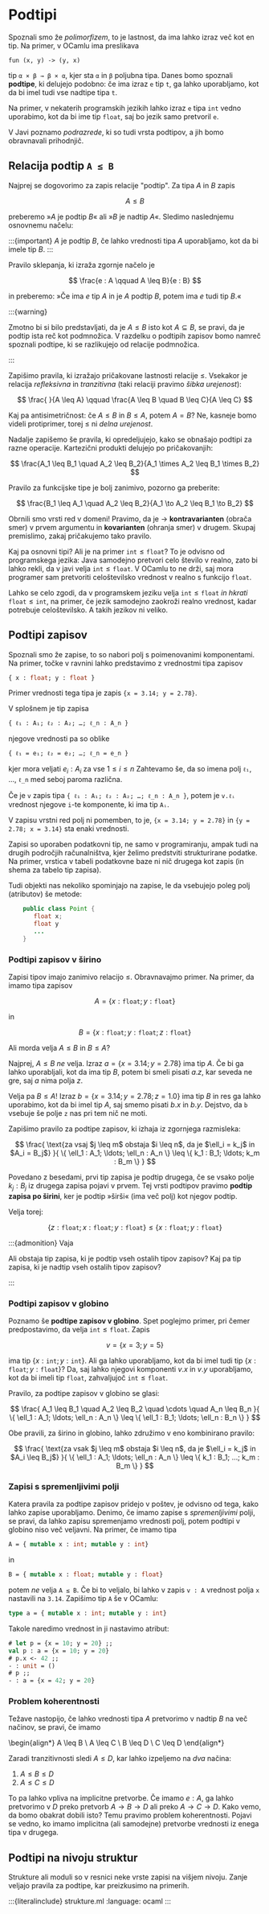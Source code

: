 # Podtipi

Spoznali smo že *polimorfizem*, to je lastnost, da ima lahko izraz več kot en
tip. Na primer, v OCamlu ima preslikava

    fun (x, y) -> (y, x)

tip `α × β → β × α`, kjer sta `α` in `β` poljubna tipa. Danes bomo spoznali
**podtipe**, ki delujejo podobno: če ima izraz `e` tip `t`, ga lahko
uporabljamo, kot da bi imel tudi vse nadtipe tipa `t`.

Na primer, v nekaterih programskih jezikih lahko izraz `e` tipa `int` vedno
uporabimo, kot da bi ime tip `float`, saj bo jezik samo pretvoril `e`.

V Javi poznamo *podrazrede*, ki so tudi vrsta podtipov, a jih bomo obravnavali
prihodnjič.

## Relacija podtip `A ≤ B`

Najprej se dogovorimo za zapis relacije "podtip". Za tipa $A$ in $B$ zapis

$$
A \leq B
$$

preberemo »$A$ je podtip $B$« ali »$B$ je nadtip $A$«. Sledimo naslednjemu
osnovnemu načelu:

:::{important}
$A$ je podtip $B$, če lahko vrednosti tipa $A$ uporabljamo, kot da bi imele
tip $B$.
:::

Pravilo sklepanja, ki izraža zgornje načelo je

$$
\frac{e : A \qquad A \leq B}{e : B}
$$

in preberemo: »Če ima $e$ tip $A$ in je $A$ podtip $B$, potem ima $e$ tudi tip $B$.«

:::{warning}

Zmotno bi si bilo predstavljati, da je $A \leq B$ isto kot $A \subseteq B$, se
pravi, da je podtip ista reč kot podmnožica. V razdelku o podtipih zapisov bomo
namreč spoznali podtipe, ki se razlikujejo od relacije podmnožica.

:::

Zapišimo pravila, ki izražajo pričakovane lastnosti relacije $\leq$. Vsekakor je relacija *refleksivna* in *tranzitivna* (taki relaciji pravimo *šibka urejenost*):

$$
\frac{ }{A \leq A}
\qquad
\frac{A \leq B \quad B \leq C}{A \leq C}
$$

Kaj pa antisimetričnost: če $A \leq B$ in $B \leq A$, potem $A = B$? Ne, kasneje
bomo videli protiprimer, torej $\leq$ ni *delna urejenost*.

Nadalje zapišemo še pravila, ki opredeljujejo, kako se obnašajo podtipi za razne
operacije. Kartezični produkti delujejo po pričakovanjih:

$$
\frac{A_1 \leq B_1 \quad A_2 \leq B_2}{A_1 \times A_2 \leq B_1 \times B_2}
$$

Pravilo za funkcijske tipe je bolj zanimivo, pozorno ga preberite:

$$
\frac{B_1 \leq A_1 \quad A_2 \leq B_2}{A_1 \to A_2 \leq B_1 \to B_2}
$$

Obrnili smo vrsti red v domeni! Pravimo, da je $\to$ **kontravarianten** (obrača
smer) v prvem argumentu in **kovarianten** (ohranja smer) v drugem. Skupaj
premislimo, zakaj pričakujemo tako pravilo.

Kaj pa osnovni tipi? Ali je na primer $\mathtt{int} \leq \mathtt{float}$? To je odvisno od
programskega jezika: Java samodejno pretvori celo število v realno, zato bi
lahko rekli, da v javi velja $\mathtt{int} \leq \mathtt{float}$. V OCamlu to ne drži, saj mora
programer sam pretvoriti celoštevilsko vrednost v realno s funkcijo $\mathtt{float}$.

Lahko se celo zgodi, da v programskem jeziku velja $\mathtt{int} \leq \mathtt{float}$ *in hkrati*
$\mathtt{float} \leq \mathtt{int}$, na primer, če jezik samodejno zaokroži realno vrednost, kadar
potrebuje celoštevilsko. A takih jezikov ni veliko.


## Podtipi zapisov

Spoznali smo že zapise, to so nabori polj s poimenovanimi komponentami. Na
primer, točke v ravnini lahko predstavimo z vrednostmi tipa zapisov

```ocaml
{ x : float; y : float }
```

Primer vrednosti tega tipa je zapis `{x = 3.14; y = 2.78}`.

V splošnem je tip zapisa

```none
{ ℓ₁ : A₁; ℓ₂ : A₂; …; ℓ_n : A_n }
```

njegove vrednosti pa so oblike

```none
{ ℓ₁ = e₁; ℓ₂ = e₂; …; ℓ_n = e_n }
```

kjer mora veljati $e_i : A_i$ za vse $1 \leq i \leq n$ Zahtevamo še, da so imena polj `ℓ₁`, …, `ℓ_n` med
seboj paroma različna.

Če je `v` zapis tipa `{ ℓ₁ : A₁; ℓ₂ : A₂; …; ℓ_n : A_n }`, potem je `v.ℓᵢ`
vrednost njegove `i`-te komponente, ki ima tip `Aᵢ`.

V zapisu vrstni red polj ni pomemben, to je, `{x = 3.14; y = 2.78}` in `{y = 2.78; x = 3.14}` sta enaki vrednosti.

Zapisi so uporaben podatkovni tip, ne samo v programiranju, ampak tudi na drugih
področjih računalništva, kjer želimo predstviti strukturirane podatke. Na
primer, vrstica v tabeli podatkovne baze ni nič drugega kot zapis (in shema za
tabelo tip zapisa).

Tudi objekti nas nekoliko spominjajo na zapise, le da vsebujejo poleg polj
(atributov) še metode:

```java
    public class Point {
       float x;
       float y
       ...
    }
```

### Podtipi zapisov v širino

Zapisi tipov imajo zanimivo relacijo $\leq$. Obravnavajmo primer. Na primer, da imamo tipa zapisov

$$
A = \{ x : \mathtt{float}; y : \mathtt{float} \}
$$

in

$$
B = \{ x : \mathtt{float}; y : \mathtt{float} ; z : \mathtt{float} \}
$$

Ali morda velja $A \leq B$ in $B \leq A$?

Najprej, $A \leq B$ *ne* velja. Izraz $a = \{x = 3.14; y = 2.78\}$ ima tip $A$. Če bi
ga lahko uporabljali, kot da ima tip $B$, potem bi smeli pisati $a.z$, kar
seveda ne gre, saj $a$ nima polja $z$.

Velja pa $B \leq A$! Izraz $b = \{x = 3.14; y = 2.78; z = 1.0\}$ ima tip $B$ in res
ga lahko uporabimo, kot da bi imel tip $A$, saj smemo pisati $b.x$ in $b.y$.
Dejstvo, da `b` vsebuje še polje `z` nas pri tem nič ne moti.

Zapišimo pravilo za podtipe zapisov, ki izhaja iz zgornjega razmisleka:

$$
\frac{
\text{za vsaj $j \leq m$ obstaja $i \leq n$, da je $\ell_i = k_j$ in $A_i = B_j$}
}{
\{ \ell_1 : A_1; \ldots; \ell_n : A_n \} \leq \{ k_1 : B_1; \ldots; k_m : B_m \}
}
$$

Povedano z besedami, prvi tip zapisa je podtip drugega, če se vsako polje $k_j :
B_j$ iz drugega zapisa pojavi v prvem. Tej vrsti podtipov pravimo **podtip zapisa
po širini**, ker je podtip »širši« (ima več polj) kot njegov podtip.

Velja torej:

$$
\{ z : \mathtt{float}; x : \mathtt{float}; y : \mathtt{float} \} \leq \{ x : \mathtt{float}; y : \mathtt{float} \}
$$

:::{admonition} Vaja

Ali obstaja tip zapisa, ki je podtip vseh ostalih tipov zapisov? Kaj
pa tip zapisa, ki je nadtip vseh ostalih tipov zapisov?

:::

### Podtipi zapisov v globino

Poznamo še **podtipe zapisov v globino**. Spet poglejmo primer, pri čemer
predpostavimo, da velja $\mathtt{int} \leq \mathtt{float}$. Zapis

$$
v = \{ x = 3; y = 5 \}
$$

ima tip $\{x : \mathtt{int}; y : \mathtt{int}\}$. Ali ga lahko uporabljamo, kot da bi imel tudi tip
$\{x : \mathtt{float}; y : \mathtt{float}\}$? Da, saj lahko njegovi komponenti $v.x$ in $v.y$
uporabljamo, kot da bi imeli tip $\mathtt{float}$, zahvaljujoč $\mathtt{int} \leq \mathtt{float}$.

Pravilo, za podtipe zapisov v globino se glasi:

$$
\frac{
A_1 \leq B_1 \quad
A_2 \leq B_2 \quad
\cdots \quad
A_n \leq B_n
}{
\{ \ell_1 : A_1; \ldots; \ell_n : A_n \} \leq \{ \ell_1 : B_1; \ldots; \ell_n : B_n \}
}
$$

Obe pravili, za širino in globino, lahko združimo v eno kombinirano pravilo:

$$
\frac{
\text{za vsak $j \leq m$ obstaja $i \leq n$, da je $\ell_i = k_j$ in $A_i \leq B_j$}
}{
\{ \ell_1 : A_1; \ldots; \ell_n : A_n \} \leq \{ k_1 : B_1; …; k_m : B_m \}
}
$$


### Zapisi s spremenljivimi polji

Katera pravila za podtipe zapisov pridejo v poštev, je odvisno od tega, kako
lahko zapise uporabljamo. Denimo, če imamo zapise s *spremenljivimi* polji, se
pravi, da lahko zapisu spremenjamo vrednosti polj, potem podtipi v globino niso
več veljavni. Na primer, če imamo tipa

```ocaml
A = { mutable x : int; mutable y : int}
```

in

```ocaml
B = { mutable x : float; mutable y : float}
```

potem *ne* velja `A ≤ B`. Če bi to veljalo, bi lahko v zapis `v : A` vrednost
polja `x` nastavili na `3.14`. Zapišimo tip `A` še v OCamlu:

```ocaml
type a = { mutable x : int; mutable y : int}
```

Takole naredimo vrednost in ji nastavimo atribut:

```ocaml
# let p = {x = 10; y = 20} ;;
val p : a = {x = 10; y = 20}
# p.x <- 42 ;;
- : unit = ()
# p ;;
- : a = {x = 42; y = 20}
```

### Problem koherentnosti

Težave nastopijo, če lahko vrednosti tipa $A$ pretvorimo v nadtip $B$ na več načinov, se pravi, če imamo

\begin{align*}
  A \leq B \\
  A \leq C \\
  B \leq D \\
  C \leq D
\end{align*}

Zaradi tranzitivnosti sledi $A \leq D$, kar lahko izpeljemo na *dva* načina:

1. $A \leq B \leq D$
2. $A \leq C \leq D$

To pa lahko vpliva na implicitne pretvorbe. Če imamo $e : A$, ga lahko pretvorimo
v $D$ preko pretvorb $A \to B \to D$ ali preko $A \to C \to D$. Kako vemo, da bomo obakrat
dobili isto? Temu pravimo problem koherentnosti. Pojavi se vedno, ko imamo
implicitna (ali samodejne) pretvorbe vrednosti iz enega tipa v drugega.


## Podtipi na nivoju struktur

Strukture ali moduli so v resnici neke vrste zapisi na višjem nivoju. Zanje veljajo
pravila za podtipe, kar preizkusimo na primerih.

:::{literalinclude} strukture.ml
:language: ocaml
:::
